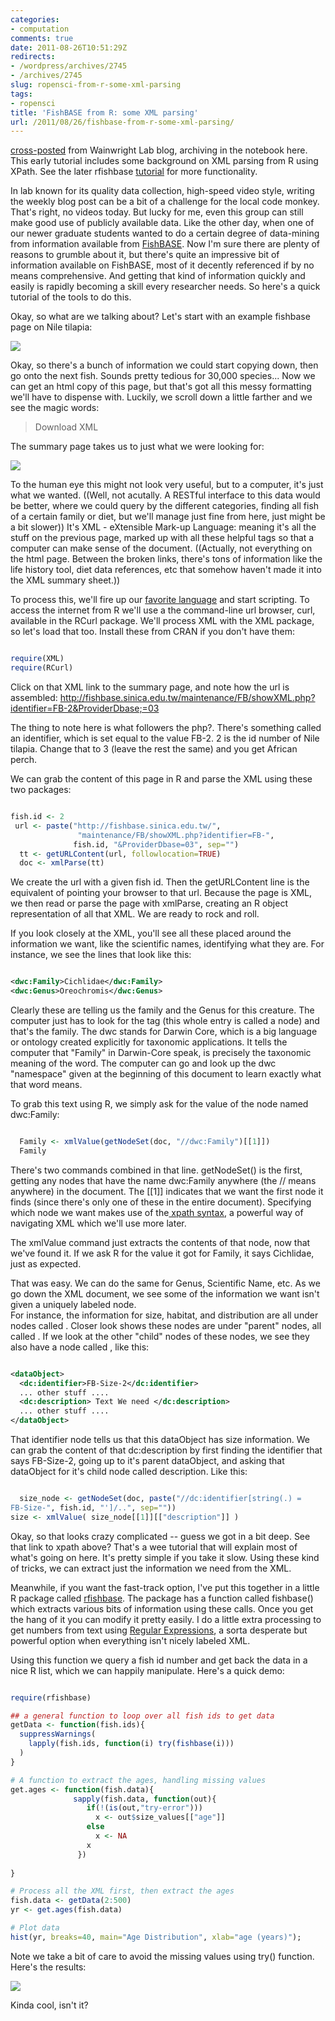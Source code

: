 ```yaml
---
categories:
- computation
comments: true
date: 2011-08-26T10:51:29Z
redirects:
- /wordpress/archives/2745
- /archives/2745
slug: ropensci-from-r-some-xml-parsing
tags:
- ropensci
title: 'FishBASE from R: some XML parsing'
url: /2011/08/26/fishbase-from-r-some-xml-parsing/
---
```


[cross-posted](http://fishlab.ucdavis.edu/?p=395) from Wainwright Lab blog, archiving in the notebook here.  This early tutorial includes some background on XML parsing from R using XPath.  See the later rfishbase [tutorial](http://www.carlboettiger.info/archives/2529) for more functionality.  

In lab known for its quality data collection, high-speed video style, writing the weekly blog post can be a bit of a challenge for the local code monkey.  That's right, no videos today.  But lucky for me, even this group can still make good use of publicly available data.  Like the other day, when one of our newer graduate students wanted to do a certain degree of data-mining from information available from [FishBASE](http://fishbase.org).  Now I'm sure there are plenty of reasons to grumble about it, but there's quite an impressive bit of information available on FishBASE, most of it decently referenced if by no means comprehensive.  And getting that kind of information quickly and easily is rapidly becoming a skill every researcher needs.  So here's a quick tutorial of the tools to do this.  

Okay, so what are we talking about?  Let's start with an example fishbase page on Nile tilapia: 

![](http://farm7.static.flickr.com/6076/6074984408_1692760c9c.jpg)


Okay, so there's a bunch of information we could start copying down, then go onto the next fish.  Sounds pretty tedious for 30,000 species...  Now we can get an html copy of this page, but that's got all this messy formatting we'll have to dispense with.  Luckily, we scroll down a little farther and we see the magic words:





> Download XML



The summary page takes us to just what we were looking for:

![](http://farm7.static.flickr.com/6086/6074984352_6f1f9075d5.jpg)

To the human eye this might not look very useful, but to a computer, it's just what we wanted. ((Well, not acutally. A RESTful interface to this data would be better, where we could query by the different categories, finding all fish of a certain family or diet, but we'll manage just fine from here, just might be a bit slower))  It's XML - eXtensible Mark-up Language: meaning it's all the stuff on the previous page, marked up with all these helpful tags so that a computer can make sense of the document.  ((Actually, not everything on the html page.  Between the broken links, there's tons of information like the life history tool, diet data references, etc that somehow haven't made it into the XML summary sheet.))  


To process this, we'll fire up our [favorite language](http://www.r-project.org) and start scripting.  To access the internet from R we'll use a the command-line url browser, curl, available in the RCurl package.  We'll process XML with the XML package, so let's load that too.  Install these from CRAN if you don't have them:


```r

require(XML)
require(RCurl)
```
  

Click on that XML link to the summary page, and note how the url is assembled: http://fishbase.sinica.edu.tw/maintenance/FB/showXML.php?identifier=FB-2&ProviderDbase;=03

The thing to note here is what followers the php?.  There's something called an identifier, which is set equal to the value FB-2.  2 is the id number of Nile tilapia.  Change that to 3 (leave the rest the same) and you get African perch.  

We can grab the content of this page in R and parse the XML using these two packages:


```r

fish.id <- 2
 url <- paste("http://fishbase.sinica.edu.tw/",
               "maintenance/FB/showXML.php?identifier=FB-",
              fish.id, "&ProviderDbase=03", sep="")
  tt <- getURLContent(url, followlocation=TRUE)
  doc <- xmlParse(tt)
```
  

We create the url with a given fish id.  Then the getURLContent line is the equivalent of pointing your browser to that url.  Because the page is XML, we then read or parse the page with xmlParse, creating an R object representation of all that XML.  We are ready to rock and roll.


If you look closely at the XML, you'll see all these  placed around the information we want, like the scientific names, identifying what they are.  For instance, we see the lines that look like this:


```xml

<dwc:Family>Cichlidae</dwc:Family>
<dwc:Genus>Oreochromis</dwc:Genus>

```


Clearly these are telling us the family and the Genus for this creature.  The computer just has to look for the  tag (this whole entry is called a node) and that's the family.  The dwc stands for Darwin Core, which is a big language or ontology created explicitly for taxonomic applications.  It tells the computer that "Family" in Darwin-Core speak, is precisely the taxonomic meaning of the word.  The computer can go and look up the dwc "namespace" given at the beginning of this document to learn exactly what that word means.  

To grab this text using R, we simply ask for the value of the node named dwc:Family:


```r

  Family <- xmlValue(getNodeSet(doc, "//dwc:Family")[[1]]) 
  Family
```


There's two commands combined in that line.  getNodeSet() is the first, getting any nodes that have the name dwc:Family anywhere (the // means anywhere) in the document.  The [[1]] indicates that we want the first node it finds (since there's only one of these in the entire document).  Specifying which node we want makes use of the[ xpath syntax](http://www.w3schools.com/xpath/default.asp), a powerful way of navigating XML which we'll use more later.  

The xmlValue command just extracts the contents of that node, now that we've found it.  If we ask R for the value it got for Family, it says Cichlidae, just as expected.  

That was easy.  We can do the same for Genus, Scientific Name, etc.   As we go down the XML document, we see some of the information we want isn't given a uniquely labeled node.  
For instance, the information for size, habitat, and distribution are all under nodes called .  Closer look shows these nodes are under "parent" nodes, all called .  If we look at the other "child" nodes of these  nodes, we see they also have a node called , like this:


```xml

<dataObject>
  <dc:identifier>FB-Size-2</dc:identifier>
  ... other stuff ....
  <dc:description> Text We need </dc:description>
  ... other stuff ....
</dataObject>

```


That identifier node tells us that this dataObject has size information.  We can grab the content of that dc:description by first finding the identifier that says FB-Size-2, going up to it's parent dataObject, and asking that dataObject for it's child node called description.  Like this:



```r

  size_node <- getNodeSet(doc, paste("//dc:identifier[string(.) =
FB-Size-", fish.id, "']/..", sep=""))
size <- xmlValue( size_node[[1]][["description"]] )
```


Okay, so that looks crazy complicated -- guess we got in a bit deep.  See that link to xpath above?  That's a wee tutorial that will explain most of what's going on here.  It's pretty simple if you take it slow.  Using these kind of tricks, we can extract just the information we need from the XML.  


Meanwhile, if you want the fast-track option, I've put this together in a little R package called [rfishbase](https://github.com/cboettig/rfishbase).  The package has a function called fishbase() which extracts various bits of information using these calls.  Once you get the hang of it you can modify it pretty easily.  I do a little extra processing to get numbers from text using [Regular Expressions](http://en.wikipedia.org/wiki/Regular_expression), a sorta desperate but powerful option when everything isn't nicely labeled XML.  

Using this function we query a fish id number and get back the data in a nice R list, which we can happily manipulate.  Here's a quick demo:


```r

require(rfishbase)

## a general function to loop over all fish ids to get data
getData <- function(fish.ids){
  suppressWarnings(
    lapply(fish.ids, function(i) try(fishbase(i)))
  )
}

# A function to extract the ages, handling missing values
get.ages <- function(fish.data){
              sapply(fish.data, function(out){
                 if(!(is(out,"try-error")))
                   x <- out$size_values[["age"]]
                 else
                   x <- NA
                 x
               })
  
}

# Process all the XML first, then extract the ages 
fish.data <- getData(2:500)
yr <- get.ages(fish.data)

# Plot data
hist(yr, breaks=40, main="Age Distribution", xlab="age (years)"); 
```


Note we take a bit of care to avoid the missing values using try() function.  Here's the results:

[![](http://farm7.static.flickr.com/6090/6074128436_9d3137acd7.jpg)](http://farm7.static.flickr.com/6090/6074128436_9d3137acd7.jpg)


Kinda cool, isn't it?  
